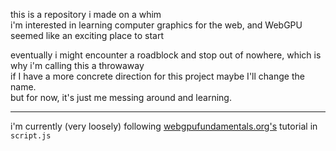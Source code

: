 this is a repository i made on a whim \
i'm interested in learning computer graphics for the web, and WebGPU seemed like an exciting place to start

eventually i might encounter a roadblock and stop out of nowhere, which is why i'm calling this a throwaway \
if I have a more concrete direction for this project maybe I'll change the name. \
but for now, it's just me messing around and learning.

---

i'm currently (very loosely) following [webgpufundamentals.org's](https://webgpufundamentals.org) tutorial in `script.js`